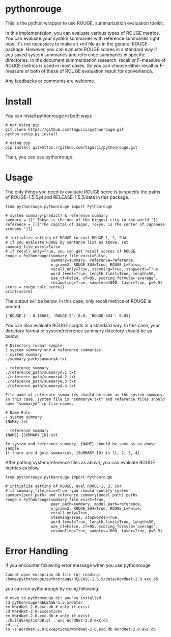 # pythonrouge
This is the python wrapper to use ROUGE, summarization evaluation toolkit.

In this implementation, you can evaluate various types of ROUGE metrics. You can evaluate your system summaries with reference summaries right now. It's not necessary to make an xml file as in the general ROUGE package. However, you can evaluate ROUGE scores in a standard way if you saved system summaries and reference summaries in specific directories. In the document summarization research, recall or F-measure of ROUGE metrics is used in most cases. So you can choose either recall or F-measure or both of these of ROUGE evaluation result for convenience.

Any feedbacks or comments are welcome.

# Install
You can install pythonrouge in both ways

```
# not using pip
git clone https://github.com/tagucci/pythonrouge.git
python setup.py install

# using pip
pip install git+https://github.com/tagucci/pythonrouge.git
```
Then, you can use pythonrouge.

# Usage

The only things you need to evaluate ROUGE score is to specify the paths of ROUGE-1.5.5.pl and RELEASE-1.5.5/data in this package.

```
from pythonrouge.pythonrouge import Pythonrouge

# system summary(predict) & reference summary
summary = [[" Tokyo is the one of the biggest city in the world."]]
reference = [[["The capital of Japan, Tokyo, is the center of Japanese economy."]]]

# initialize setting of ROUGE to eval ROUGE-1, 2, SU4
# if you evaluate ROUGE by sentence list as above, set summary_file_exist=False
# if recall_only=True, you can get recall scores of ROUGE
rouge = Pythonrouge(summary_file_exist=False,
                    summary=summary, reference=reference,
                    n_gram=2, ROUGE_SU4=True, ROUGE_L=False,
                    recall_only=True, stemming=True, stopwords=True,
                    word_level=True, length_limit=True, length=50,
                    use_cf=False, cf=95, scoring_formula='average',
                    resampling=True, samples=1000, favor=True, p=0.5)
score = rouge.calc_score()
print(score)
```

The output will be below. In this case, only recall metrics of ROUGE is printed.

```
{'ROUGE-1': 0.16667, 'ROUGE-2': 0.0, 'ROUGE-SU4': 0.05}
```

You can also evaluate ROUGE scripts in a standard way.
In this case, your directory format of system/reference summary directory should be as below.

```
# Directory format sample
1 system summary and 4 reference summaries.
- system summary
./summary_path/summaryA.txt

- reference summary
./reference_path/summaryA.1.txt
./reference_path/summaryA.2.txt
./reference_path/summaryA.3.txt
./reference_path/summaryA.4.txt

File name of reference summaries should be same as the system summary.
In this case, system file is "summaryA.txt" and reference files should have "summaryA" in file names.

# Name Rule
- system summary
{NAME}.txt

- reference summary
{NAME}.{SUMMARY_ID}.txt

In system and reference summary, {NAME} should be same as an above sample.
If there are 4 gold summaries, {SUMMARY_ID} is [1, 2, 3, 4].
```

After putting system/reference files as above, you can evaluate ROUGE metrics as blow.

```
from pythonrouge.pythonrouge import Pythonrouge

# initialize setting of ROUGE, eval ROUGE-1, 2, SU4
# if summary_file_exis=True, you should specify system summary(peer_path) and reference summary(model_path) paths
rouge = Pythonrouge(summary_file_exist=True,
                    peer_path=summary, model_path=reference,
                    n_gram=2, ROUGE_SU4=True, ROUGE_L=False,
                    recall_only=True,
                    stemming=True, stopwords=True,
                    word_level=True, length_limit=True, length=50,
                    use_cf=False, cf=95, scoring_formula='average',
                    resampling=True, samples=1000, favor=True, p=0.5)
```


# Error Handling
If you encounter following error message when you use pythonrouge

```
Cannot open exception db file for reading: /home/pythonrouge/pythonrouge/RELEASE-1.5.5/data/WordNet-2.0.exc.db
```

you can run pythonrouge by doing following.

```
# move to pythonrouge dir you've installed
cd pythonrouge/RELEASE-1.5.5/data/
rm WordNet-2.0.exc.db # only if exist
cd WordNet-2.0-Exceptions
rm WordNet-2.0.exc.db # only if exist
./buildExeptionDB.pl . exc WordNet-2.0.exc.db
cd ../
ln -s WordNet-2.0-Exceptions/WordNet-2.0.exc.db WordNet-2.0.exc.db
```
